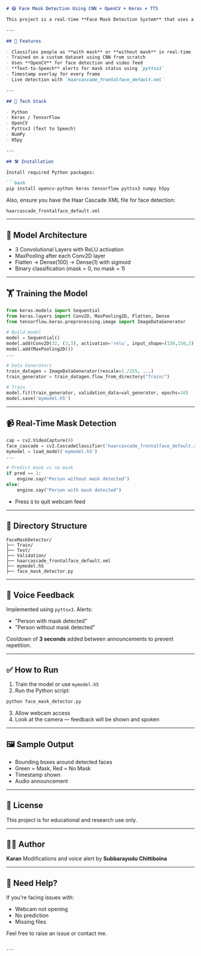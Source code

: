 
````markdown
# 😷 Face Mask Detection Using CNN + OpenCV + Keras + TTS

This project is a real-time **Face Mask Detection System** that uses a convolutional neural network (CNN) to detect whether a person is wearing a face mask or not via webcam. It also includes **text-to-speech** announcements using `pyttsx3`.

---

## 📌 Features

- Classifies people as **with mask** or **without mask** in real-time
- Trained on a custom dataset using CNN from scratch
- Uses **OpenCV** for face detection and video feed
- **Text-to-Speech** alerts for mask status using `pyttsx3`
- Timestamp overlay for every frame
- Live detection with `haarcascade_frontalface_default.xml`

---

## 🧰 Tech Stack

- Python
- Keras / TensorFlow
- OpenCV
- Pyttsx3 (Text to Speech)
- NumPy
- H5py

---

## 🛠️ Installation

Install required Python packages:

```bash
pip install opencv-python keras tensorflow pyttsx3 numpy h5py
````

Also, ensure you have the Haar Cascade XML file for face detection:

```text
haarcascade_frontalface_default.xml
```

---

## 🧠 Model Architecture

* 3 Convolutional Layers with ReLU activation
* MaxPooling after each Conv2D layer
* Flatten → Dense(100) → Dense(1) with sigmoid
* Binary classification (mask = 0, no mask = 1)

---

## 🏋️ Training the Model

```python
from keras.models import Sequential
from keras.layers import Conv2D, MaxPooling2D, Flatten, Dense
from tensorflow.keras.preprocessing.image import ImageDataGenerator

# Build model
model = Sequential()
model.add(Conv2D(32, (3,3), activation='relu', input_shape=(150,150,3)))
model.add(MaxPooling2D())
...

# Data Generators
train_datagen = ImageDataGenerator(rescale=1./255, ...)
train_generator = train_datagen.flow_from_directory("Train/")

# Train
model.fit(train_generator, validation_data=val_generator, epochs=10)
model.save('mymodel.h5')
```

---

## 📹 Real-Time Mask Detection

```python
cap = cv2.VideoCapture(0)
face_cascade = cv2.CascadeClassifier('haarcascade_frontalface_default.xml')
mymodel = load_model('mymodel.h5')
...

# Predict mask vs no mask
if pred == 1:
    engine.say("Person without mask detected")
else:
    engine.say("Person with mask detected")
```

* Press `Q` to quit webcam feed

---

## 📁 Directory Structure

```text
FaceMaskDetector/
├── Train/
├── Test/
├── Validation/
├── haarcascade_frontalface_default.xml
├── mymodel.h5
├── face_mask_detector.py
```

---

## 📢 Voice Feedback

Implemented using `pyttsx3`. Alerts:

* "Person with mask detected"
* "Person without mask detected"

Cooldown of **3 seconds** added between announcements to prevent repetition.

---

## ✅ How to Run

1. Train the model or use `mymodel.h5`
2. Run the Python script:

```bash
python face_mask_detector.py
```

3. Allow webcam access
4. Look at the camera — feedback will be shown and spoken

---

## 🖼 Sample Output

* Bounding boxes around detected faces
* Green = Mask, Red = No Mask
* Timestamp shown
* Audio announcement

---

## 📄 License

This project is for educational and research use only.

---

## 👨‍💻 Author

**Karan**
Modifications and voice alert by **Subbarayudu Chittiboina**

---

## 🙋 Need Help?

If you're facing issues with:

* Webcam not opening
* No prediction
* Missing files

Feel free to raise an issue or contact me.

```

---

